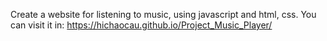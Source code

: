Create a website for listening to music, using javascript and html, css. You can visit it in:
https://hichaocau.github.io/Project_Music_Player/
